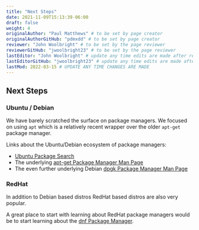```yaml
---
title: "Next Steps"
date: 2021-11-09T15:13:39-06:00
draft: false
weight: 4
originalAuthor: "Paul Matthews" # to be set by page creator
originalAuthorGitHub: "pdmxdd" # to be set by page creator
reviewer: "John Woolbright" # to be set by the page reviewer
reviewerGitHub: "jwoolbright23" # to be set by the page reviewer
lastEditor: "John Woolbright" # update any time edits are made after review
lastEditorGitHub: "jwoolbright23" # update any time edits are made after review
lastMod: 2022-03-15 # UPDATE ANY TIME CHANGES ARE MADE
---
```


## Next Steps

### Ubuntu / Debian

We have barely scratched the surface on package managers. We focused on using `apt` which is a relatively recent wrapper over the older `apt-get` package manager.

Links about the Ubuntu/Debian ecosystem of package managers:

- [Ubuntu Package Search](https://packages.ubuntu.com/)
- The underlying [apt-get Package Manager Man Page](https://linux.die.net/man/8/apt-get)
- The even further underlying Debian [dpgk Package Manager Man Page](https://www.man7.org/linux/man-pages/man1/dpkg.1.html)

### RedHat

In addition to Debian based distros RedHat based distros are also very popular.

A great place to start with learning about RedHat package managers would be to start learning about the [dnf Package Manager](https://www.man7.org/linux/man-pages/man8/dnf.8.html).